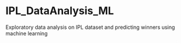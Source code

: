 # IPL_DataAnalysis_ML
Exploratory data analysis on IPL dataset and predicting winners using machine learning
